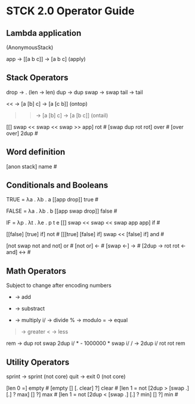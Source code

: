 STCK 2.0 Operator Guide
=======================

Lambda application
------------------
(AnonymousStack)

app -> [[a b c]] -> [a b c] (apply)

Stack Operators
---------------

drop -> .
(len -> len)
dup -> dup
swap -> swap
tail -> tail

<< -> [a [b] c] -> [a [c b]] (ontop)
>> -> [a [b] c] -> [a [b c]] (ontail)

[[] swap << swap << swap >> app] rot #
[swap dup rot rot] over #
[over over] 2dup #

Word definition
---------------

[anon stack] name #

Conditionals and Booleans
-------------------------

TRUE = λa . λb . a
[[app drop]] true #

FALSE = λa . λb . b
[[app swap drop]] false #

IF = λp . λt . λe . p t e
[[] swap << swap << swap app app] if #

[[false] [true] if] not #
[[[true] [false] if] swap << [false] if] and #

[not swap not and not] or #
[not or] <- #
[swap <-] -> #
[2dup -> rot rot <- and] <-> #

Math Operators
--------------

Subject to change after encoding numbers

+ -> add
- -> substract
* -> multiply
i/ -> divide
% -> modulo
= -> equal
> -> greater
< -> less

rem -> dup rot swap 2dup i/ * - 1000000 * swap i/
/ -> 2dup i/ rot rot rem

Utility Operators
-----------------

sprint -> sprint (not core)
quit -> exit 0 (not core)

[len 0 =] empty #
[empty [] [. clear] ?] clear #
[len 1 = not [2dup > [swap .] [.] ? max] [] ?] max #
[len 1 = not [2dup < [swap .] [.] ? min] [] ?] min #
